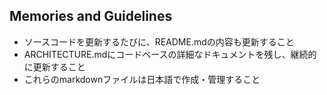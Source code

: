 ## Memories and Guidelines

- ソースコードを更新するたびに、README.mdの内容も更新すること
- ARCHITECTURE.mdにコードベースの詳細なドキュメントを残し、継続的に更新すること
- これらのmarkdownファイルは日本語で作成・管理すること